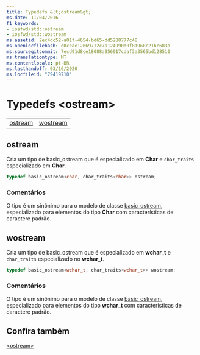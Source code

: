 ```yaml
---
title: Typedefs &lt;ostream&gt;
ms.date: 11/04/2016
f1_keywords:
- iosfwd/std::ostream
- iosfwd/std::wostream
ms.assetid: 2ec4dc52-a01f-4654-bd65-dd5288777c48
ms.openlocfilehash: d0ceae12069712c7a124990d0f81968c21bc683a
ms.sourcegitcommit: 7ecd91d8ce18088a956917cdaf3a3565bd128510
ms.translationtype: MT
ms.contentlocale: pt-BR
ms.lasthandoff: 03/16/2020
ms.locfileid: "79419710"
---
```

# <a name="ltostreamgt-typedefs"></a>Typedefs &lt;ostream&gt;

|||
|-|-|
|[ostream](#ostream)|[wostream](#wostream)|

## <a name="ostream"></a>  ostream

Cria um tipo de basic_ostream que é especializado em **Char** e `char_traits` especializado em **Char**.

```cpp
typedef basic_ostream<char, char_traits<char>> ostream;
```

### <a name="remarks"></a>Comentários

O tipo é um sinônimo para o modelo de classe [basic_ostream](../standard-library/basic-ostream-class.md), especializado para elementos do tipo **Char** com características de caractere padrão.

## <a name="wostream"></a>  wostream

Cria um tipo de basic_ostream que é especializado em **wchar_t** e `char_traits` especializado no **wchar_t**.

```cpp
typedef basic_ostream<wchar_t, char_traits<wchar_t>> wostream;
```

### <a name="remarks"></a>Comentários

O tipo é um sinônimo para o modelo de classe [basic_ostream](../standard-library/basic-ostream-class.md), especializado para elementos do tipo **wchar_t** com características de caractere padrão.

## <a name="see-also"></a>Confira também

[\<ostream>](../standard-library/ostream.md)
